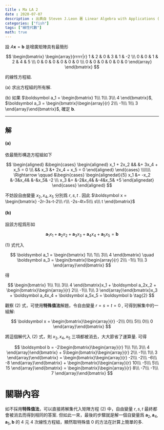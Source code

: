 ```yaml
---
title : Ma LA 2
date : 2020-07-07
description : 出典自 Steven J.Leon 著 Linear Algebra with Applications (Ninth Edition) Page.16
categories: ["fish"]
tags: ["線性代數"]
math: true
---
```


設 $A\boldsymbol x = \boldsymbol b$ 是增廣矩陣具有最簡形

$$
\begin{bmatrix}
 \begin{array}{rrrrr|r}
 1 & 2 & 0 & 3 & 1 & -2 \\\ 
 0 & 0 & 1 & 2 & 4 & 5 \\\ 
 0 & 0 & 0 & 0 & 0 & 0 \\\ 
 0 & 0 & 0 & 0 & 0 & 0
 \end{array}
\end{bmatrix}
$$

的線性方程組.

(a) 求出方程組的所有解.

(‌b) 如果 $\boldsymbol a_1 = \begin{bmatrix} 1\\\ 1\\\ 3\\\ 4 \end{bmatrix}$, $\boldsymbol a_3 = \begin{bmatrix}\begin{array}{r} 2\\\ -1\\\ 1\\\ 3 \end{array}\end{bmatrix}$, 確定 $\boldsymbol b$.

---

## 解

#### (a)  
依最簡形構造方程組如下

$$
\begin{aligned}
    &\begin{cases}
        \begin{aligned}
            x_1 + 2x_2 &&     &+ 3x_4 + x_5 = 0 \\\ 
                       && x_3 &+ 2x_4 + x_5 = 0
        \end{aligned}
    \end{cases}
    \\\\\\\ 
    \Rightarrow \qquad
    &\begin{cases}
        \begin{alignedat}{5}
            x_1 &= -x_2 &-3&x_4&  &-&x_5& -2 \\\ 
            x_3 &=      &-2&x_4& &-4&x_5& +5
        \end{alignedat}
    \end{cases}
\end{aligned}
$$

不妨設自由變量 $x_2, x_4, x_5$ 分別爲 $r, s, t$ .
因此 $\boldsymbol x = \begin{bmatrix} -2r-3s-t-2\\\ r\\\ -2s-4t+5\\\ s\\\ t \end{bmatrix}$

#### (b)

設該方程爲形如

$$
\boldsymbol a_1x_1 + 
\boldsymbol a_2x_2 + 
\boldsymbol a_3x_3 + 
\boldsymbol a_4x_4 + 
\boldsymbol a_5x_5 = \boldsymbol b \tag{1}
$$

(1) 式代入

$$
\boldsymbol a_1 = \begin{bmatrix} 1\\\ 1\\\ 3\\\ 4 \end{bmatrix} \quad
\boldsymbol a_3 = \begin{bmatrix}\begin{array}{r} 2\\\ -1\\\ 1\\\ 3 \end{array}\end{bmatrix}
$$

得

$$
\begin{bmatrix} 1\\\ 1\\\ 3\\\ 4 \end{bmatrix}x_1 + 
\boldsymbol a_2x_2 + 
\begin{bmatrix}\begin{array}{r} 2\\\ -1\\\ 1\\\ 3 \end{array}\end{bmatrix}x_3 + 
\boldsymbol a_4x_4 + 
\boldsymbol a_5x_5 = \boldsymbol b
\tag{2}
$$

觀察 (2) 式，可使用**特殊值法**解題，令自由變量 $r = s = t = 0$ , 可得到解集中的一組解:

$$
\boldsymbol x = \begin{bmatrix}\begin{array}{r} -2\\\ 0\\\ 5\\\ 0\\\ 0 \end{array}\end{bmatrix}
$$

將這個解代入 (2) 式，則 $x_2, x_4, x_5$ 三項都被消去，大大節省了運算量. 可得

$$
    \boldsymbol b = 
    -2\begin{bmatrix}\begin{array}{r}  1\\\  1\\\ 3\\\ 4 \end{array}\end{bmatrix} +
     5\begin{bmatrix}\begin{array}{r}  2\\\ -1\\\ 1\\\ 3 \end{array}\end{bmatrix} =
    \begin{bmatrix}\begin{array}{r}  -2\\\  -2\\\ -6\\\ -8 \end{array}\end{bmatrix} +
    \begin{bmatrix}\begin{array}{r}  10\\\  -5\\\  5\\\ 15 \end{array}\end{bmatrix} =
    \begin{bmatrix}\begin{array}{r}   8\\\  -7\\\  -1\\\ 7 \end{array}\end{bmatrix}
$$

# 關聯內容
如不採用**特殊值法**，可以直接將解集代入矩陣方程 (2) 中，自由變量 $r, s, t$ 最終都會被消去而得到相同的答案. 但如此一來，最後的步驟就是解一個自變量爲 $\boldsymbol a_2, \boldsymbol a_4, \boldsymbol a_5, \boldsymbol b$ 的 4 元 4 次線性方程組，顯然取特殊值 0 的方法在計算上簡單的多.

